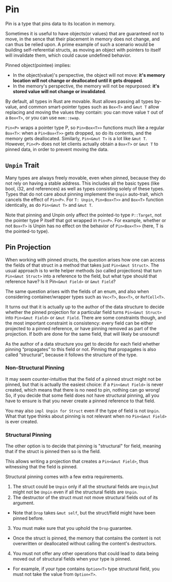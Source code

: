 # Pin

Pin is a type that pins data to its location in memory.

Sometimes it is useful to have objects(or values) that are guaranteed not to move, in the sence that their placement in memory does not change, and can thus be relied upon.
A prime example of such a scenario would be building self-referential structs,
as moving an object with pointers to itself will invalidate them, which could cause undefined behavior.

Pinned object(pointee) implies:
* In the object(value)'s perspective, the object will not move:
**it's memory location will not change or deallocated until it gets dropped**.
* In the memory's perspective, the memory will not be repurposed:
**it's stored value will not change or invalidated**.

By default, all types in Rust are movable.
Rust allows passing all types by-value, and common smart-pointer types such as `Box<T>` and `&mut T` allow replacing and moving the values they contain:
you can move value `T` out of a `Box<T>`, or you can use `mem::swap`.

`Pin<P>` wraps a pointer type P, so `Pin<Box<T>>` functions much like a regular `Box<T>`: when a `Pin<Box<T>>` gets dropped, so do its contents, and the memory gets deallocated.
Similarly, `Pin<&mut T>` is a lot like `&mut T`.
However, `Pin<P>` does not let clients actually obtain a `Box<T>` or `&mut T` to pinned data, in order to prevent moving the data.

## `Unpin` Trait

Many types are always freely movable, even when pinned, because they do not rely on having a stable address.
This includes all the basic types (like bool, i32, and references) as well as types consisting solely of these types.
Types that do not care about pinning implement the `Unpin` auto-trait, which cancels the effect of `Pin<P>`.
For `T: Unpin`, `Pin<Box<T>>` and `Box<T>` function identically, as do `Pin<&mut T>` and `&mut T`.

Note that pinning and Unpin only affect the pointed-to type `P::Target`, not the pointer type P itself that got wrapped in `Pin<P>`.
For example, whether or not `Box<T>` is Unpin has no effect on the behavior of `Pin<Box<T>>` (here, T is the pointed-to type).

## Pin Projection

When working with pinned structs, the question arises how one can access the fields of that struct in a method that takes just `Pin<&mut Struct>`.
The usual approach is to write helper methods (so called projections) that turn `Pin<&mut Struct>` into a reference to the field, but what type should that reference have? Is it Pin`<&mut Field>` or `&mut Field`?

The same question arises with the fields of an enum, and also when considering container/wrapper types such as `Vec<T>`, `Box<T>`, or `RefCell<T>`.

It turns out that it is actually up to the author of the data structure to decide whether the pinned projection for a particular field turns `Pin<&mut Struct>` into `Pin<&mut Field>` or `&mut Field`.
There are some constraints though, and the most important constraint is consistency: every field can be either projected to a pinned reference, or have pinning removed as part of the projection.
If both are done for the same field, that will likely be unsound!

As the author of a data structure you get to decide for each field whether pinning “propagates” to this field or not.
Pinning that propagates is also called “structural”, because it follows the structure of the type.

### Non-Structural Pinning

It may seem counter-intuitive that the field of a pinned struct might not be pinned, but that is actually the easiest choice: if a `Pin<&mut Field>` is never created, which means that there is no need to pin, nothing can go wrong!
So, if you decide that some field does not have structural pinning, all you have to ensure is that you never create a pinned reference to that field.

You may also `impl Unpin for Struct` even if the type of field is not `Unpin`.
What that type thinks about pinning is not relevant when no `Pin<&mut Field>` is ever created.

### Structural Pinning

The other option is to decide that pinning is "structural" for field, meaning that if the struct is pinned then so is the field.

This allows writing a projection that creates a `Pin<&mut Field>`,
thus witnessing that the field is pinned.

Structural pinning comes with a few extra requirements.

1. The struct could be `Unpin` only if all the structural fields are `Unpin`,but might not be `Unpin` even if all the structural fields are `Unpin`.
2. The destructor of the struct must not move structural fields out of its argument.
  * Note that `Drop` takes `&mut self`, but the struct/field might have been pinned before.
3. You must make sure that you uphold the `Drop` guarantee.
  * Once the struct is pinned, the memory that contains the content is not overwritten or deallocated without calling the content's destructors.
4. You must not offer any other operations that could lead to data being moved out of structural fields when your type is pinned.
  * For example, if your type contains `Option<T>` type structural field,
  you must not take the value from `Option<T>`.

